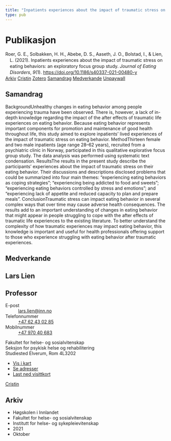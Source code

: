 ```yaml
---
title: "Inpatients experiences about the impact of traumatic stress on eating behaviors: an exploratory focus group study"
type: pub
---
```

<h1>Publikasjon</h1>
<article id="csl-bib-container-737I9BEQ" class="csl-bib-container">
  <div class="csl-bib-body" style="line-height: 1.35; padding-left: 1em; text-indent:-1em;">
  <div class="csl-entry">Roer, G. E., Solbakken, H. H., Abebe, D. S., Aaseth, J. O., Bolstad, I., &amp; Lien, L. (2021). Inpatients experiences about the impact of traumatic stress on eating behaviors: an exploratory focus group study. <i>Journal of Eating Disorders</i>, <i>9</i>(1). <a href="https://doi.org/10.1186/s40337-021-00480-y">https://doi.org/10.1186/s40337-021-00480-y</a></div>
</div>
  <div class="csl-bib-buttons">
    <a href="#taxonomy-article-737I9BEQ" class="csl-bib-button">Arkiv</a>
    <a href="https://app.cristin.no/results/show.jsf?id=1943841" alt="Cristin URL" class="csl-bib-button">Cristin</a>
    <a href="http://zotero.org/groups/5022929/items/737I9BEQ" alt="Zotero URL" class="csl-bib-button">Zotero</a>
    <a href="#abstract-article-737I9BEQ" class="csl-bib-button">Samandrag</a>
    <a href="#contributors-article-737I9BEQ" class="csl-bib-button">Medverkande</a>
    <a href="https://jeatdisord.biomedcentral.com/track/pdf/10.1186/s40337-021-00480-y" class="csl-bib-button">Unpaywall</a>
  </div>
  <div id="csl-bib-meta-container-737I9BEQ"></div>
</article>
<div id="csl-bib-meta-737I9BEQ" class="csl-bib-meta">
  <article id="abstract-article-737I9BEQ" class="abstract-article">
    <h1>Samandrag</h1>
    BackgroundUnhealthy changes in eating behavior among people experiencing trauma have been observed. There is, however, a lack of in-depth knowledge regarding the impact of the after effects of traumatic life experiences on eating behavior. Because eating behavior represents important components for promotion and maintenance of good health throughout life, this study aimed to explore inpatients’ lived experiences of the impact of traumatic stress on eating behavior. MethodThirteen female and two male inpatients (age range 28–62 years), recruited from a psychiatric clinic in Norway, participated in this qualitative explorative focus group study. The data analysis was performed using systematic text condensation. ResultsThe results in the present study describe the participants’ experiences about the impact of traumatic stress on their eating behavior. Their discussions and descriptions disclosed problems that could be summarized into four main themes: “experiencing eating behaviors as coping strategies”; “experiencing being addicted to food and sweets”; “experiencing eating behaviors controlled by stress and emotions”; and “experiencing lack of appetite and reduced capacity to plan and prepare meals”. ConclusionTraumatic stress can impact eating behavior in several complex ways that over time may cause adverse health consequences. The results add to an important understanding of changes in eating behavior that might appear in people struggling to cope with the after effects of traumatic life experiences to the existing literature. To better understand the complexity of how traumatic experiences may impact eating behavior, this knowledge is important and useful for health professionals offering support to those who experience struggling with eating behavior after traumatic experiences.
  </article>
  <article id="contributors-article-737I9BEQ" class="contributors-article">
    <h1>Medverkande</h1>
    <div class="personas">
<div class="vrtx-hinn-person-card">
<div class="photo">
<i class="lar la-user-circle missing-person"></i>
</div>
<div class="info">
<hgroup><h1>Lars Lien</h1>
<h2>Professor</h2>
</hgroup><dl>
<dt>E-post</dt>
<dd>
<a href="mailto:lars.lien@inn.no">lars.lien@inn.no</a>
</dd>
<dt>Telefonnummer</dt>
<dd><a href="tel:+4762430285">
+47 62 43 02 85
</a></dd>
<dt>Mobilnummer</dt>
<dd><a href="tel:+4797040683">
+47 970 40 683
</a></dd>
</dl>
<p>
Fakultet for helse- og sosialvitenskap<br>
Seksjon for psykisk helse og rehabilitering<br>
Studiested Elverum,
Rom 4L3202
</p>
<ul class="vrtx-hinn-links">
<li><a href="https://www.google.com/maps?q=60.88177,11.53669">Vis i kart</a></li>
<li><a href="https://www.inn.no/finn-en-ansatt/lars-lien.html#vrtx-hinn-addresses">Se adresser</a></li>
<li><a href="https://www.inn.no/finn-en-ansatt/lars-lien.html?vrtx=vcf">Last ned visittkort</a></li>
</ul>
</div>
</div>
<a href="https://app.cristin.no/persons/show.jsf?id=14287" alt="Cristin URL" class="personas-cristin">Cristin</a>
</div>
  </article>
  <article id="taxonomy-article-737I9BEQ" class="taxonomy-article">
    <h1>Arkiv</h1>
    <ul>
      <li>Høgskolen i Innlandet</li>
      <li>Fakultet for helse- og sosialvitenskap</li>
      <li>Institutt for helse- og sykepleievitenskap</li>
      <li>2021</li>
      <li>Oktober</li>
    </ul>
  </article>
</div>
